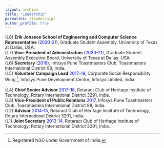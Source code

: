 ```yaml
---
layout: archive
title: "Leadership"
permalink: /leadership/
author_profile: true
---
```


(L8) **Erik Jonsson School of Engineering and Computer Science Representative** (<font color="#0000e6">2020-21</font>), Graduate Student Assembly, University of Texas at Dallas, USA.<br>
(L7) **Vice-President of Administration** (<font color="#0000e6">2020-21</font>), Graduate Student Assembly Executive Board, University of Texas at Dallas, USA.<br>
(L6) **Secretary** (<font color="#0000e6">2018</font>), Infosys Pune Toastmasters Club, Toastmasters International District 98, India.<br>
(L5) **Volunteer Campaign Lead** <font color="#0000e6">2017-18</font>, Corporate Social Responsibility Wing [^1], Infosys Pune Development Centre, Infosys Limited, India.<br>  
(L4) **Chief Senior Advisor** <font color="#0000e6">2017-18</font>, Rotaract Club of Heritage Institute of Technology, Rotary International District 3291, India.<br>
(L3) **Vice-President of Public Relations** <font color="#0000e6">2017</font>, Infosys Pune Toastmasters Club, Toastmasters International District 98, India.<br>
(L2) **Advisor** <font color="#0000e6">2014-15</font>, Rotaract Club of Heritage Institute of Technology, Rotary International District 3291, India.<br>
(L1) **Joint Secretary** <font color="#0000e6">2013-14</font>, Rotaract Club of Heritage Institute of Technology, Rotary International District 3291, India.<br>

[^1]: Registered NGO under Government of India.
